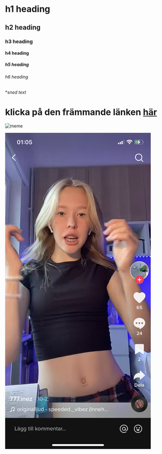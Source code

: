 # h1 heading
## h2 heading
### h3 heading
#### h4 heading
##### h5 heading
###### h6 heading

**sned text*
# klicka på den främmande länken [här](https://www.youtube.com/watch?v=dQw4w9WgXcQ)

![meme](https://i.imgflip.com/7h1w9i.jpg)

![in](https://raw.githubusercontent.com/Kewbab/Kewbab.github.io/main/IMG-1457.PNG)
